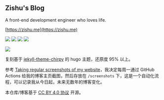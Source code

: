 ## Zishu's Blog

A front-end development engineer who loves life.

[https://zishu.me](https://zishu.me)

<div>
<img src="https://img.shields.io/github/last-commit/anghunk/hugo-blog">
<img src="https://img.shields.io/github/commit-activity/t/anghunk/hugo-blog">
<img src="https://img.shields.io/github/forks/anghunk/hugo-blog?style=flat">
<img src="https://img.shields.io/github/stars/anghunk/hugo-blog?style=flat">
</div>

![](https://github.com/user-attachments/assets/b6b286af-4c3f-47bf-bdc8-640dab8bba84)

复刻基于 [jekyll-theme-chirpy](https://github.com/cotes2020/jekyll-theme-chirpy) 的 hugo 主题，还原度 95% 以上。

参考 [Taking regular screenshots of my website](https://alexwlchan.net/2024/scheduled-screenshots/)，我决定每周一通过 GitHub Actions 给我的博客主页截图，然后存放在 `/screenshots` 下，这是一个自动化流程，可以记录我从今日起，未来无数年的博客变化。

本仓库/博客基于 [CC BY 4.0 协议](https://creativecommons.org/licenses/by/4.0/deed.en) 开源。
